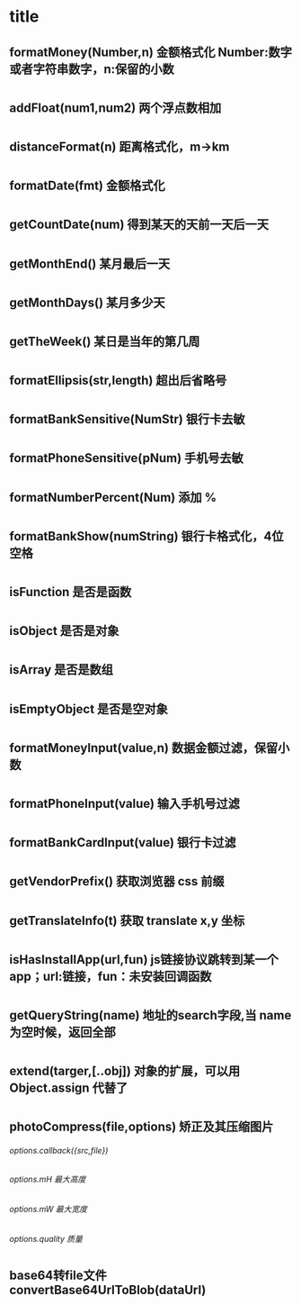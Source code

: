 # title

##  formatMoney(Number,n)  金额格式化   Number:数字或者字符串数字，n:保留的小数
#
##  addFloat(num1,num2)  两个浮点数相加
#
##  distanceFormat(n)    距离格式化，m->km
#
##  formatDate(fmt)     金额格式化
#
##  getCountDate(num)   得到某天的天前一天后一天
#
##  getMonthEnd()       某月最后一天
#
##  getMonthDays()      某月多少天
#
##  getTheWeek()        某日是当年的第几周
#
##  formatEllipsis(str,length)  超出后省略号
#
##  formatBankSensitive(NumStr)      银行卡去敏
#
##  formatPhoneSensitive(pNum)      手机号去敏
#
##  formatNumberPercent(Num)    添加 %
#
##  formatBankShow(numString)   银行卡格式化，4位空格
#
##  isFunction  是否是函数
#
##  isObject    是否是对象
#
##  isArray     是否是数组
#
##  isEmptyObject   是否是空对象
#
##  formatMoneyInput(value,n)   数据金额过滤，保留小数
#
##  formatPhoneInput(value)     输入手机号过滤
#
##  formatBankCardInput(value)   银行卡过滤
#
##  getVendorPrefix()       获取浏览器 css 前缀
#
##  getTranslateInfo(t)     获取 translate x,y 坐标
#
##  isHasInstallApp(url,fun)     js链接协议跳转到某一个app；url:链接，fun：未安装回调函数
#
##  getQueryString(name)    地址的search字段,当 name 为空时候，返回全部
#
##  extend(targer,[..obj])  对象的扩展，可以用 Object.assign 代替了
#
##  photoCompress(file,options)   矫正及其压缩图片
######  options.callback({src,file})
######  options.mH 最大高度
######  options.mW 最大宽度
######  options.quality 质量
#
##  base64转file文件     convertBase64UrlToBlob(dataUrl)



















